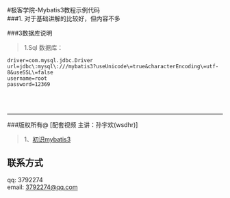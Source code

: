 #极客学院-Mybatis3教程示例代码 <br>
###1. 对于基础讲解的比较好，但内容不多

 


###3数据库说明
>1.Sql 数据库：

	driver=com.mysql.jdbc.Driver
	url=jdbc\:mysql\:///mybatis3?useUnicode\=true&characterEncoding\=utf-8&useSSL\=false
	username=root
	password=12369
 
<br><br>


***

###版权所有@ [配套视频 主讲：孙宇欢(wsdhr)]
>1、[初识mybatis3](http://my.jikexueyuan.com/1109827607/record/)<br>




## 联系方式
qq:        3792274<br/>
email:     <3792274@qq.com><br/>


 
